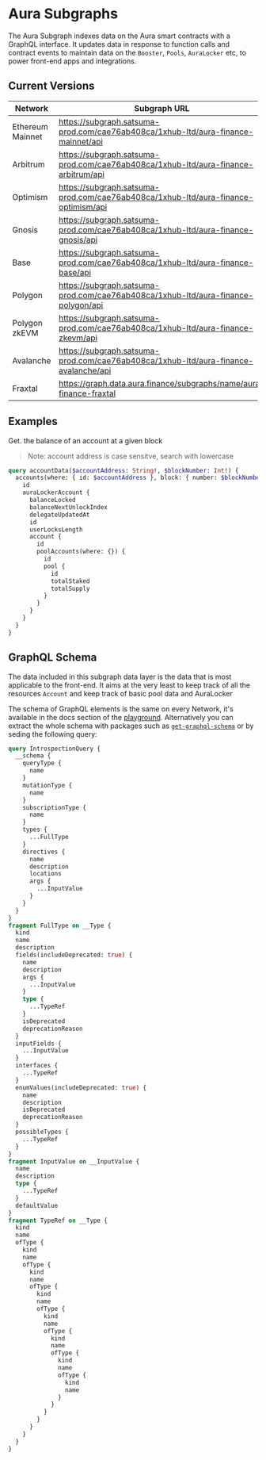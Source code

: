 # Aura Subgraphs

The Aura Subgraph indexes data on the Aura smart contracts with a GraphQL interface. It updates data in response to function calls and contract events to maintain data on the `Booster`, `Pools`, `AuraLocker` etc, to power front-end apps and integrations.

## Current Versions

<table>
  <thead>
    <tr>
      <th width="204">Network</th>
      <th width="440">Subgraph URL</th>
      <th>Playground</th>
    </tr>
  </thead>
  <tbody>
    <tr>
      <td>Ethereum Mainnet</td>
      <td>
        <a href="https://subgraph.satsuma-prod.com/cae76ab408ca/1xhub-ltd/aura-finance-mainnet/api">https://subgraph.satsuma-prod.com/cae76ab408ca/1xhub-ltd/aura-finance-mainnet/api</a>
      </td>
      <td>
        <a href="https://subgraph.satsuma-prod.com/1xhub-ltd/aura-finance-mainnet/playground">Link</a>
      </td>
    </tr>
    <tr>
      <td>Arbitrum</td>
      <td>
        <a href="https://subgraph.satsuma-prod.com/cae76ab408ca/1xhub-ltd/aura-finance-arbitrum/api">https://subgraph.satsuma-prod.com/cae76ab408ca/1xhub-ltd/aura-finance-arbitrum/api</a>
      </td>
      <td>
        <a href="https://subgraph.satsuma-prod.com/1xhub-ltd/aura-finance-arbitrum/playground">Link</a>
      </td>
    </tr>
    <tr>
      <td>Optimism</td>
      <td>
        <a href="https://subgraph.satsuma-prod.com/cae76ab408ca/1xhub-ltd/aura-finance-optimism/api">https://subgraph.satsuma-prod.com/cae76ab408ca/1xhub-ltd/aura-finance-optimism/api</a>
      </td>
      <td>
        <a href="https://subgraph.satsuma-prod.com/1xhub-ltd/aura-finance-optimism/playground">Link</a>
      </td>
    </tr>
    <tr>
      <td>Gnosis</td>
      <td>
        <a href="https://subgraph.satsuma-prod.com/cae76ab408ca/1xhub-ltd/aura-finance-gnosis/api">https://subgraph.satsuma-prod.com/cae76ab408ca/1xhub-ltd/aura-finance-gnosis/api</a>
      </td>
      <td>
        <a href="https://subgraph.satsuma-prod.com/1xhub-ltd/aura-finance-gnosis/playground">Link</a>
      </td>
    </tr>
    <tr>
      <td>Base</td>
      <td>
        <a href="https://subgraph.satsuma-prod.com/cae76ab408ca/1xhub-ltd/aura-finance-base/api">https://subgraph.satsuma-prod.com/cae76ab408ca/1xhub-ltd/aura-finance-base/api</a>
      </td>
      <td>
        <a href="https://subgraph.satsuma-prod.com/1xhub-ltd/aura-finance-base/playground">Link</a>
      </td>
    </tr>
    <tr>
      <td>Polygon</td>
      <td>
        <a href="https://subgraph.satsuma-prod.com/cae76ab408ca/1xhub-ltd/aura-finance-polygon/api">https://subgraph.satsuma-prod.com/cae76ab408ca/1xhub-ltd/aura-finance-polygon/api</a>
      </td>
      <td>
        <a href="https://subgraph.satsuma-prod.com/1xhub-ltd/aura-finance-polygon/playground">Link</a>
      </td>
    </tr>
    <tr>
      <td>Polygon zkEVM</td>
      <td>
        <a href="https://subgraph.satsuma-prod.com/cae76ab408ca/1xhub-ltd/aura-finance-zkevm/api">https://subgraph.satsuma-prod.com/cae76ab408ca/1xhub-ltd/aura-finance-zkevm/api</a>
      </td>
      <td>
        <a href="https://subgraph.satsuma-prod.com/1xhub-ltd/aura-finance-zkevm/playground">Link</a>
      </td>
    </tr>
    <tr>
      <td>Avalanche</td>
      <td>
        <a href="https://subgraph.satsuma-prod.com/cae76ab408ca/1xhub-ltd/aura-finance-avalanche/api">https://subgraph.satsuma-prod.com/cae76ab408ca/1xhub-ltd/aura-finance-avalanche/api</a>
      </td>
      <td>
        <a href="https://subgraph.satsuma-prod.com/1xhub-ltd/aura-finance-avalanche/playground">Link</a>
      </td>
    </tr>
    <tr>
      <td>Fraxtal</td>
      <td>
        <a href="https://graph.data.aura.finance/subgraphs/name/aura-finance-fraxtal">https://graph.data.aura.finance/subgraphs/name/aura-finance-fraxtal</a>
      </td>
      <td>
        <a href="https://graph.data.aura.finance/subgraphs/name/aura-finance-fraxtal/graphql">Link</a>
      </td>
    </tr>
  </tbody>
</table>

## **Examples**

Get. the balance of an account at a given block

> Note: account address is case sensitve, search with lowercase

```graphql
query accountData($accountAddress: String!, $blockNumber: Int!) {
  accounts(where: { id: $accountAddress }, block: { number: $blockNumber }) {
    id
    auraLockerAccount {
      balanceLocked
      balanceNextUnlockIndex
      delegateUpdatedAt
      id
      userLocksLength
      account {
        id
        poolAccounts(where: {}) {
          id
          pool {
            id
            totalStaked
            totalSupply
          }
        }
      }
    }
  }
}
```

## GraphQL Schema <a href="#graphql-schema" id="graphql-schema"></a>

The data included in this subgraph data layer is the data that is most applicable to the front-end. It aims at the very least to keep track of all the resources `Account` and keep track of basic pool data and AuraLocker

The schema of GraphQL elements is the same on every Network, it's available in the docs section of the [playground](https://subgraph.satsuma-prod.com/1xhub-ltd/aura-finance-mainnet/playground). Alternatively you can extract the whole schema with packages such as [`get-graphql-schema`](https://www.npmjs.com/package/get-graphql-schema) or by seding the following query:

```graphql
query IntrospectionQuery {
  __schema {
    queryType {
      name
    }
    mutationType {
      name
    }
    subscriptionType {
      name
    }
    types {
      ...FullType
    }
    directives {
      name
      description
      locations
      args {
        ...InputValue
      }
    }
  }
}
fragment FullType on __Type {
  kind
  name
  description
  fields(includeDeprecated: true) {
    name
    description
    args {
      ...InputValue
    }
    type {
      ...TypeRef
    }
    isDeprecated
    deprecationReason
  }
  inputFields {
    ...InputValue
  }
  interfaces {
    ...TypeRef
  }
  enumValues(includeDeprecated: true) {
    name
    description
    isDeprecated
    deprecationReason
  }
  possibleTypes {
    ...TypeRef
  }
}
fragment InputValue on __InputValue {
  name
  description
  type {
    ...TypeRef
  }
  defaultValue
}
fragment TypeRef on __Type {
  kind
  name
  ofType {
    kind
    name
    ofType {
      kind
      name
      ofType {
        kind
        name
        ofType {
          kind
          name
          ofType {
            kind
            name
            ofType {
              kind
              name
              ofType {
                kind
                name
              }
            }
          }
        }
      }
    }
  }
}
```

